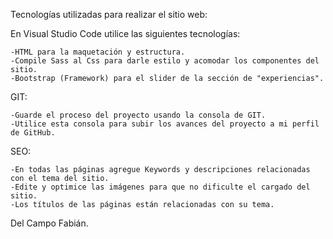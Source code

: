Tecnologías utilizadas para realizar el sitio web:

 En Visual Studio Code utilice las siguientes tecnologías:
 
	-HTML para la maquetación y estructura.
	-Compile Sass al Css para darle estilo y acomodar los componentes del sitio. 
	-Bootstrap (Framework) para el slider de la sección de "experiencias". 

 GIT:

	-Guarde el proceso del proyecto usando la consola de GIT.
	-Utilice esta consola para subir los avances del proyecto a mi perfil de GitHub.

 SEO:

	-En todas las páginas agregue Keywords y descripciones relacionadas con el tema del sitio.
	-Edite y optimice las imágenes para que no dificulte el cargado del sitio.
	-Los títulos de las páginas están relacionadas con su tema.
 

Del Campo Fabián.
